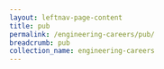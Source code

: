 ```yaml
---
layout: leftnav-page-content
title: pub
permalink: /engineering-careers/pub/
breadcrumb: pub
collection_name: engineering-careers
---
```

